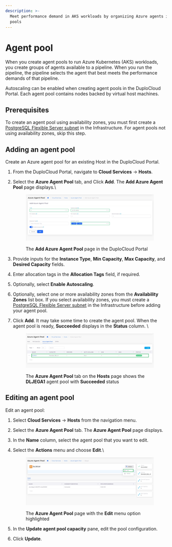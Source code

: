```yaml
---
description: >-
  Meet performance demand in AKS workloads by organizing Azure agents into agent
  pools
---
```


# Agent pool

When you create agent pools to run Azure Kubernetes (AKS) workloads, you create groups of agents available to a pipeline. When you run the pipeline, the pipeline selects the agent that best meets the performance demands of that pipeline.

Autoscaling can be enabled when creating agent pools in the DuploCloud Portal. Each agent pool contains nodes backed by virtual host machines.

## Prerequisites

To create an agent pool using availability zones, you must first create a [PostgreSQL Flexible Server subnet](databases/postgresql-flexible-server.md#create-a-postgresql-flexible-server-subnet-in-the-infrastructure) in the Infrastructure. For agent pools not using availability zones, skip this step.&#x20;

## Adding an agent pool

Create an Azure agent pool for an existing Host in the DuploCloud Portal.

1. From the DuploCloud Portal, navigate to **Cloud Services** -> **Hosts**.
2.  Select the **Azure Agent Pool** tab, and Click **Add**. The **Add Azure Agent Pool** page displays.\


    <figure><img src="../../.gitbook/assets/add agent pool AZ better.png" alt=""><figcaption><p>The <strong>Add Azure Agent Pool</strong> page in the DuploCloud Portal</p></figcaption></figure>
3. Provide inputs for the **Instance Type**, **Min Capacity**, **Max Capacity**, and **Desired Capacity** fields.
4. Enter allocation tags in the **Allocation Tags** field, if required.
5. Optionally, select **Enable Autoscaling**.
6. Optionally, select one or more availability zones from the **Availability Zones** list box. If you select availability zones, you must create a [PostgreSQL Flexible Server subnet](databases/postgresql-flexible-server.md#create-a-postgresql-flexible-server-subnet-in-the-infrastructure) in the Infrastructure before adding your agent pool. &#x20;
7.  Click **Add**. It may take some time to create the agent pool. When the agent pool is ready, **Succeeded** displays in the **Status** column. \


    <figure><img src="../../.gitbook/assets/agent pool success.png" alt=""><figcaption><p>The <strong>Azure Agent Pool</strong> tab on the <strong>Hosts</strong> page shows the <strong>DLJEGA1</strong> agent pool with <strong>Succeeded</strong> status</p></figcaption></figure>

## Editing an agent pool

Edit an agent pool:

1. Select **Cloud Services** -> **Hosts** from the navigation menu.
2. Select the **Azure Agent Pool** tab. The **Azure Agent Pool** page displays.
3. In the **Name** column, select the agent pool that you want to edit.
4.  Select the **Actions** menu and choose **Edit**.\


    <figure><img src="../../.gitbook/assets/edit agent pool.png" alt=""><figcaption><p>The <strong>Azure Agent Pool</strong> page with the <strong>Edit</strong> menu option highlighted</p></figcaption></figure>
5. In the **Update agent pool capacity** pane, edit the pool configuration.
6. Click **Update**.
